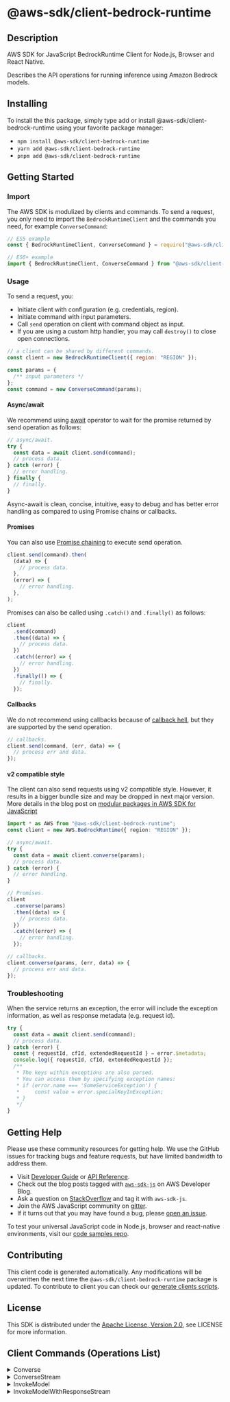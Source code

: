 <!-- generated file, do not edit directly -->

# @aws-sdk/client-bedrock-runtime

## Description

AWS SDK for JavaScript BedrockRuntime Client for Node.js, Browser and React Native.

<p>Describes the API operations for running inference using Amazon Bedrock models.</p>

## Installing

To install the this package, simply type add or install @aws-sdk/client-bedrock-runtime
using your favorite package manager:

- `npm install @aws-sdk/client-bedrock-runtime`
- `yarn add @aws-sdk/client-bedrock-runtime`
- `pnpm add @aws-sdk/client-bedrock-runtime`

## Getting Started

### Import

The AWS SDK is modulized by clients and commands.
To send a request, you only need to import the `BedrockRuntimeClient` and
the commands you need, for example `ConverseCommand`:

```js
// ES5 example
const { BedrockRuntimeClient, ConverseCommand } = require("@aws-sdk/client-bedrock-runtime");
```

```ts
// ES6+ example
import { BedrockRuntimeClient, ConverseCommand } from "@aws-sdk/client-bedrock-runtime";
```

### Usage

To send a request, you:

- Initiate client with configuration (e.g. credentials, region).
- Initiate command with input parameters.
- Call `send` operation on client with command object as input.
- If you are using a custom http handler, you may call `destroy()` to close open connections.

```js
// a client can be shared by different commands.
const client = new BedrockRuntimeClient({ region: "REGION" });

const params = {
  /** input parameters */
};
const command = new ConverseCommand(params);
```

#### Async/await

We recommend using [await](https://developer.mozilla.org/en-US/docs/Web/JavaScript/Reference/Operators/await)
operator to wait for the promise returned by send operation as follows:

```js
// async/await.
try {
  const data = await client.send(command);
  // process data.
} catch (error) {
  // error handling.
} finally {
  // finally.
}
```

Async-await is clean, concise, intuitive, easy to debug and has better error handling
as compared to using Promise chains or callbacks.

#### Promises

You can also use [Promise chaining](https://developer.mozilla.org/en-US/docs/Web/JavaScript/Guide/Using_promises#chaining)
to execute send operation.

```js
client.send(command).then(
  (data) => {
    // process data.
  },
  (error) => {
    // error handling.
  },
);
```

Promises can also be called using `.catch()` and `.finally()` as follows:

```js
client
  .send(command)
  .then((data) => {
    // process data.
  })
  .catch((error) => {
    // error handling.
  })
  .finally(() => {
    // finally.
  });
```

#### Callbacks

We do not recommend using callbacks because of [callback hell](http://callbackhell.com/),
but they are supported by the send operation.

```js
// callbacks.
client.send(command, (err, data) => {
  // process err and data.
});
```

#### v2 compatible style

The client can also send requests using v2 compatible style.
However, it results in a bigger bundle size and may be dropped in next major version. More details in the blog post
on [modular packages in AWS SDK for JavaScript](https://aws.amazon.com/blogs/developer/modular-packages-in-aws-sdk-for-javascript/)

```ts
import * as AWS from "@aws-sdk/client-bedrock-runtime";
const client = new AWS.BedrockRuntime({ region: "REGION" });

// async/await.
try {
  const data = await client.converse(params);
  // process data.
} catch (error) {
  // error handling.
}

// Promises.
client
  .converse(params)
  .then((data) => {
    // process data.
  })
  .catch((error) => {
    // error handling.
  });

// callbacks.
client.converse(params, (err, data) => {
  // process err and data.
});
```

### Troubleshooting

When the service returns an exception, the error will include the exception information,
as well as response metadata (e.g. request id).

```js
try {
  const data = await client.send(command);
  // process data.
} catch (error) {
  const { requestId, cfId, extendedRequestId } = error.$metadata;
  console.log({ requestId, cfId, extendedRequestId });
  /**
   * The keys within exceptions are also parsed.
   * You can access them by specifying exception names:
   * if (error.name === 'SomeServiceException') {
   *     const value = error.specialKeyInException;
   * }
   */
}
```

## Getting Help

Please use these community resources for getting help.
We use the GitHub issues for tracking bugs and feature requests, but have limited bandwidth to address them.

- Visit [Developer Guide](https://docs.aws.amazon.com/sdk-for-javascript/v3/developer-guide/welcome.html)
  or [API Reference](https://docs.aws.amazon.com/AWSJavaScriptSDK/v3/latest/index.html).
- Check out the blog posts tagged with [`aws-sdk-js`](https://aws.amazon.com/blogs/developer/tag/aws-sdk-js/)
  on AWS Developer Blog.
- Ask a question on [StackOverflow](https://stackoverflow.com/questions/tagged/aws-sdk-js) and tag it with `aws-sdk-js`.
- Join the AWS JavaScript community on [gitter](https://gitter.im/aws/aws-sdk-js-v3).
- If it turns out that you may have found a bug, please [open an issue](https://github.com/aws/aws-sdk-js-v3/issues/new/choose).

To test your universal JavaScript code in Node.js, browser and react-native environments,
visit our [code samples repo](https://github.com/aws-samples/aws-sdk-js-tests).

## Contributing

This client code is generated automatically. Any modifications will be overwritten the next time the `@aws-sdk/client-bedrock-runtime` package is updated.
To contribute to client you can check our [generate clients scripts](https://github.com/aws/aws-sdk-js-v3/tree/main/scripts/generate-clients).

## License

This SDK is distributed under the
[Apache License, Version 2.0](http://www.apache.org/licenses/LICENSE-2.0),
see LICENSE for more information.

## Client Commands (Operations List)

<details>
<summary>
Converse
</summary>

[Command API Reference](https://docs.aws.amazon.com/AWSJavaScriptSDK/v3/latest/client/bedrock-runtime/command/ConverseCommand/) / [Input](https://docs.aws.amazon.com/AWSJavaScriptSDK/v3/latest/Package/-aws-sdk-client-bedrock-runtime/Interface/ConverseCommandInput/) / [Output](https://docs.aws.amazon.com/AWSJavaScriptSDK/v3/latest/Package/-aws-sdk-client-bedrock-runtime/Interface/ConverseCommandOutput/)

</details>
<details>
<summary>
ConverseStream
</summary>

[Command API Reference](https://docs.aws.amazon.com/AWSJavaScriptSDK/v3/latest/client/bedrock-runtime/command/ConverseStreamCommand/) / [Input](https://docs.aws.amazon.com/AWSJavaScriptSDK/v3/latest/Package/-aws-sdk-client-bedrock-runtime/Interface/ConverseStreamCommandInput/) / [Output](https://docs.aws.amazon.com/AWSJavaScriptSDK/v3/latest/Package/-aws-sdk-client-bedrock-runtime/Interface/ConverseStreamCommandOutput/)

</details>
<details>
<summary>
InvokeModel
</summary>

[Command API Reference](https://docs.aws.amazon.com/AWSJavaScriptSDK/v3/latest/client/bedrock-runtime/command/InvokeModelCommand/) / [Input](https://docs.aws.amazon.com/AWSJavaScriptSDK/v3/latest/Package/-aws-sdk-client-bedrock-runtime/Interface/InvokeModelCommandInput/) / [Output](https://docs.aws.amazon.com/AWSJavaScriptSDK/v3/latest/Package/-aws-sdk-client-bedrock-runtime/Interface/InvokeModelCommandOutput/)

</details>
<details>
<summary>
InvokeModelWithResponseStream
</summary>

[Command API Reference](https://docs.aws.amazon.com/AWSJavaScriptSDK/v3/latest/client/bedrock-runtime/command/InvokeModelWithResponseStreamCommand/) / [Input](https://docs.aws.amazon.com/AWSJavaScriptSDK/v3/latest/Package/-aws-sdk-client-bedrock-runtime/Interface/InvokeModelWithResponseStreamCommandInput/) / [Output](https://docs.aws.amazon.com/AWSJavaScriptSDK/v3/latest/Package/-aws-sdk-client-bedrock-runtime/Interface/InvokeModelWithResponseStreamCommandOutput/)

</details>

